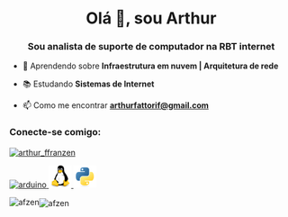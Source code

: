 <h1 align="center">Olá 👋, sou Arthur</h1>
<h3 align="center">Sou analista de suporte de computador na RBT internet</h3>

- 🌱 Aprendendo sobre **Infraestrutura em nuvem | Arquitetura de rede**

- 📚 Estudando **Sistemas de Internet**

- 📫 Como me encontrar **arthurfattorif@gmail.com**

<h3 align="left">Conecte-se comigo:</h3>
<p align="left ">
<a href="https://instagram.com/arthur_ffranzen" target="blank"><img align="center" src="https://raw.githubusercontent.com/rahuldkjain/github-profile-readme -generator/master/src/images/icons/Social/instagram.svg" alt="arthur_ffranzen" height="30" width="40" /></a>
</p>


<p align="left"> <a href="https://www.arduino.cc/" target="_blank" rel="noreferrer"> <img src="https://cdn.worldvectorlogo.com/ logos/arduino-1.svg" alt="arduino" width="40" height="40"/> </a> <a href="https://www.linux.org/" target="_blank" rel="noreferrer"> <img src="https://raw.githubusercontent.com/devicons/devicon/master/icons/linux/linux-original.svg" alt="linux" width="40" height=" 40"/> </a> <a href="https://www.python.org" target="_blank" rel="noreferrer"> <img src="https://raw.githubusercontent.com/devicons/devicon/master/icons/python/python-original.svg" alt="python" width="40" height="40"/> </a> </p>

<p><img align="left" src="https://github-readme-stats.vercel.app/api/top-langs?username=afzen&show_icons=true&locale=en&layout=compact" alt="afzen" /> </p>

<p> <img align="center" src="https://github-readme-stats.vercel.app/api?username=afzen&show_icons=true&locale=en" alt="afzen" /> </p>

